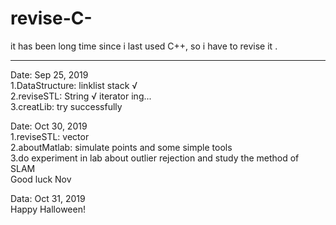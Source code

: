 # revise-C-
it has been long time since i last used C++, so i have to revise it .

-----------------------------------------------------------------------------------------------
Date: Sep 25, 2019  
1.DataStructure: linklist stack √  
2.reviseSTL: String √ iterator ing...  
3.creatLib: try successfully  
  
Date: Oct 30, 2019  
1.reviseSTL: vector  
2.aboutMatlab: simulate points and some simple tools  
3.do experiment in lab about outlier rejection and study the method of SLAM  
Good luck Nov  
  
Data: Oct 31, 2019  
Happy Halloween!  
